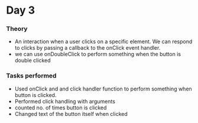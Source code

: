 # Day 3

### Theory

- An interaction when a user clicks on a specific element. We can respond to clicks by passing a callback to the onClick event handler.
- we can use onDoubleClick to perform something when the button is double clicked

### Tasks performed

- Used onClick and and click handler function to perform something when button is clicked.
- Performed click handling with arguments
- counted no. of times button is clicked
- Changed text of the button itself when clicked
